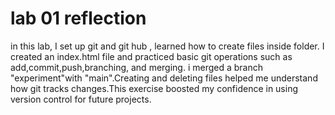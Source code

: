 # lab 01 reflection

in this lab, I set up git and git hub , learned how to create files inside folder. I created an index.html file and practiced basic git operations such as add,commit,push,branching, and merging. i merged a branch "experiment"with "main".Creating and deleting files helped me understand how git tracks changes.This exercise boosted my confidence in using version control for future projects.
